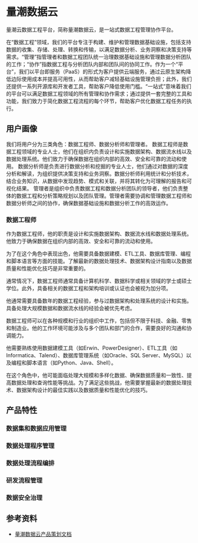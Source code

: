 # 量潮数据云

量潮云数据工程平台，简称量潮数据云，是一站式数据工程管理协作平台。

在“数据工程”领域，我们的平台专注于构建、维护和管理数据基础设施，包括支持数据的收集、存储、处理、转换和传输，以满足数据分析、业务洞察和决策支持等需求。“管理”指管理者和数据工程团队统一治理数据基础设施和管理数据分析团队的工作；“协作”指数据工程与分析团队内部和团队间的协同工作。作为一个“平台”，我们以平台即服务（PaaS）的形式为客户提供云端服务，通过云原生架构降低边际使用成本并提高可用性，从而帮助客户减轻基础设施管理负担；此外，我们还提供一系列开源库和开发者工具，帮助客户降低使用门槛。“一站式”意味着我们的平台可以满足数据工程领域的所有管理和协作需求；通过提供一套完整的工具和功能，我们致力于简化数据工程流程的每个环节，帮助客户优化数据工程任务的执行。

## 用户画像

我们将用户分为三类角色：数据工程师、数据分析师和管理者。
数据工程师是数据工程领域的专业人士，他们在组织内负责设计和实施数据架构、数据流水线以及数据处理系统。他们致力于确保数据在组织内部的高效、安全和可靠的流动和使用。
数据分析师是负责进行数据分析和挖掘的专业人士，他们通过对数据的深度分析和解读，为组织提供决策支持和业务洞察。数据分析师利用统计和分析技术，结合业务知识，从数据中发现趋势、模式和关联，并将其转化为可理解的报告和可视化结果。
管理者是组织中负责数据工程和数据分析团队的领导者，他们负责整体的数据工程和分析策略规划以及团队管理。管理者需要协调和管理数据工程师和数据分析师之间的协作，确保数据基础设施和数据分析工作的高效运作。

### 数据工程师

作为数据工程师，他的职责是设计和实施数据架构、数据流水线和数据处理系统。他致力于确保数据在组织内部的高效、安全和可靠的流动和使用。

为了在这个角色中表现出色，他需要具备数据建模、ETL工具、数据库管理、编程和脚本语言等方面的技能。了解最新的数据处理技术、数据架构设计指南以及数据质量和性能优化技巧是非常重要的。

通常情况下，数据工程师通常具备计算机科学、数据科学或相关领域的学士或硕士学位。此外，具备相关的数据工程和架构培训或认证也会被视为加分项。

他通常需要具备数年的数据工程经验，参与过数据架构和处理系统的设计和实施。具备处理大规模数据和数据流水线的经验会被优先考虑。

数据工程师可以在各种规模和行业的组织中工作，包括但不限于科技、金融、零售和制造业。他的工作环境可能涉及与多个团队和部门的合作，需要良好的沟通和协调能力。

他需要熟练使用数据建模工具（如Erwin、PowerDesigner）、ETL工具（如Informatica、Talend）、数据库管理系统（如Oracle、SQL Server、MySQL）以及编程和脚本语言（如Python、Java、Shell）。

在这个角色中，他可能面临处理大规模和多样化数据、确保数据质量和一致性、提高数据处理和查询性能等挑战。为了满足这些挑战，他需要掌握最新的数据处理技术、数据架构设计的最佳实践以及数据质量和性能优化的技巧。

## 产品特性

### 数据集和数据应用管理

### 数据处理程序管理

### 数据处理流程编排

### 研发流程管理

### 数据安全治理


## 参考资料

- [量潮数据云产品策划文档](https://admin.quanttide.com/wiki/qtcloud-data-product-design-docs/)
